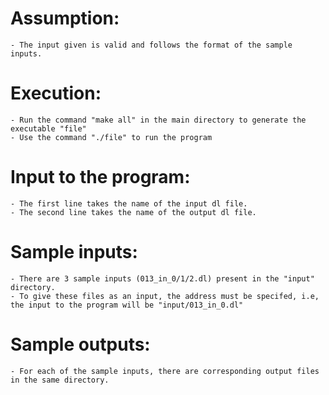 # Assumption:
	- The input given is valid and follows the format of the sample inputs.
	
# Execution:
	- Run the command "make all" in the main directory to generate the executable "file"
	- Use the command "./file" to run the program

# Input to the program:
	- The first line takes the name of the input dl file.
	- The second line takes the name of the output dl file.

# Sample inputs:
	- There are 3 sample inputs (013_in_0/1/2.dl) present in the "input" directory.
	- To give these files as an input, the address must be specifed, i.e, the input to the program will be "input/013_in_0.dl"

# Sample outputs:
	- For each of the sample inputs, there are corresponding output files in the same directory.